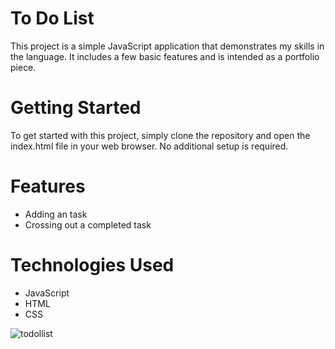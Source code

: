 # To Do List

This project is a simple JavaScript application that demonstrates my skills in the language. It includes a few basic features and is intended as a portfolio piece.

# Getting Started

To get started with this project, simply clone the repository and open the index.html file in your web browser. No additional setup is required.

# Features

- Adding an task
- Crossing out a completed task

# Technologies Used

- JavaScript
- HTML
- CSS



![todollist](https://user-images.githubusercontent.com/90528783/199352367-f467ae76-be10-4ab2-986a-af7e961eb050.PNG)




